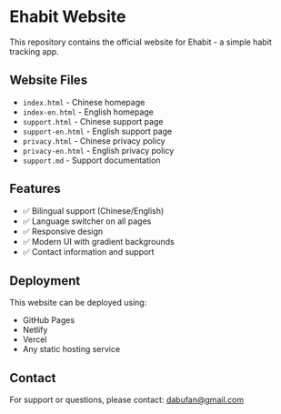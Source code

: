 # Ehabit Website

This repository contains the official website for Ehabit - a simple habit tracking app.

## Website Files

- `index.html` - Chinese homepage
- `index-en.html` - English homepage
- `support.html` - Chinese support page
- `support-en.html` - English support page
- `privacy.html` - Chinese privacy policy
- `privacy-en.html` - English privacy policy
- `support.md` - Support documentation

## Features

- ✅ Bilingual support (Chinese/English)
- ✅ Language switcher on all pages
- ✅ Responsive design
- ✅ Modern UI with gradient backgrounds
- ✅ Contact information and support

## Deployment

This website can be deployed using:

- GitHub Pages
- Netlify
- Vercel
- Any static hosting service

## Contact

For support or questions, please contact: dabufan@gmail.com
